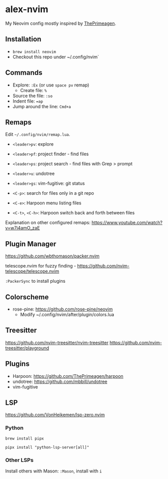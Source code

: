 # alex-nvim

My Neovim config mostly inspired by [ThePrimeagen](https://www.youtube.com/watch?v=w7i4amO_zaE).

## Installation

- `brew install neovim`
- Checkout this repo under ~/.config/nvim`

## Commands

- Explore: `:Ex` (or use `space pv` remap)
	- Create file: `%`
- Source the file: `:so`
- Indent file: `=ap`
- Jump around the line: `Cmd+a`

## Remaps

Edit `~/.config/nvim/remap.lua`.

- `<leader>pv`: explore
- `<leader>pf`: project finder - find files
- `<leader>ps`: project search - find files with Grep > prompt
- `<leader>u`: undotree
- `<leader>gs`: vim-fugitive: git status

- `<C-p>`: search for files only in a git repo
- `<C-e>`: Harpoon menu listing files
- `<C-t>`, `<C-h>`: Harpoon switch back and forth between files

Explanation on other configured remaps: https://www.youtube.com/watch?v=w7i4amO_zaE

## Plugin Manager

https://github.com/wbthomason/packer.nvim

telescope.nvim for fuzzy finding - https://github.com/nvim-telescope/telescope.nvim

`:PackerSync` to install plugins

## Colorscheme

- rose-pine: https://github.com/rose-pine/neovim
	- Modify ~/.config/nvim/after/plugin/colors.lua

## Treesitter

https://github.com/nvim-treesitter/nvim-treesitter
https://github.com/nvim-treesitter/playground

## Plugins

- Harpoon: https://github.com/ThePrimeagen/harpoon
- undotree: https://github.com/mbbill/undotree
- vim-fugitive

## LSP

https://github.com/VonHeikemen/lsp-zero.nvim

### Python

```
brew install pipx

pipx install "python-lsp-server[all]"
```

### Other LSPs

Install others with Mason: `:Mason`, install with `i`
